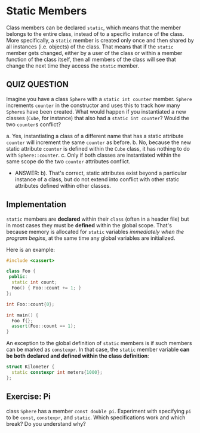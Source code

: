 # Static Members

Class members can be declared `static`, which means that the member belongs to the entire class, instead of to a specific instance of the class. More specifically, a `static` member is created only once and then shared by all instances (i.e. objects) of the class. That means that if the `static` member gets changed, either by a user of the class or within a member function of the class itself, then all members of the class will see that change the next time they access the `static` member.

## QUIZ QUESTION

Imagine you have a class `Sphere` with a `static int counter` member. `Sphere` increments `counter` in the constructor and uses this to track how many `Sphere`s have been created. What would happen if you instantiated a new classes (`Cube`, for instance) that also had a `static int counter`? Would the two `counter`s conflict?

a. Yes, instantiating a class of a different name that has a static attribute `counter` will increment the same `counter` as before.
b. No, because the new static attribute `counter` is defined within the `Cube` class, it has nothing to do with `Sphere::counter`.
c. Only if both classes are instantiated within the same scope do the two `counter` attributes conflict.

- ANSWER: b). That's correct, static attributes exist beyond a particular instance of a class, but do not extend into conflict with other static attributes defined within other classes.

## Implementation

`static` members are **declared** within their `class` (often in a header file) but in most cases they must be **defined** within the global scope. That's because memory is allocated for `static` variables _immediately when the program begins_, at the same time any global variables are initialized.

Here is an example:

```C++
#include <cassert>

class Foo {
 public:
  static int count;
  Foo() { Foo::count += 1; }
};

int Foo::count{0};

int main() {
  Foo f{};
  assert(Foo::count == 1);
}
```

An exception to the global definition of `static` members is if such members can be marked as `constexpr`. In that case, the `static` member variable **can be both declared and defined within the class definition**:

```C++
struct Kilometer {
  static constexpr int meters{1000};
};
```

## Exercise: Pi

class `Sphere` has a member `const double pi`. Experiment with specifying `pi` to be `const`, `constexpr`, and `static`. Which specifications work and which break? Do you understand why?
